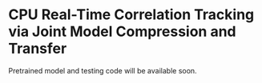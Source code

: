 # CPU Real-Time Correlation Tracking via Joint Model Compression and Transfer
Pretrained model and testing code will be available soon.
